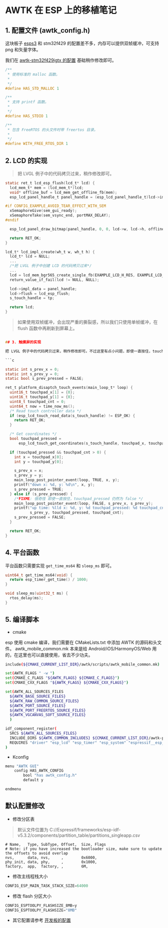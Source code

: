 # AWTK 在 ESP 上的移植笔记

## 1. 配置文件 (awtk_config.h)

这块板子 [esps3](https://www.waveshare.net/wiki/ESP32-S3-Touch-LCD-4.3) 和 stm32f429 的配置差不多，内存可以提供双帧缓冲，可支持 png 和矢量字体。

我们在 [awtk-stm32f429igtx 的配置](https://github.com/zlgopen/awtk-stm32f429igtx-raw/blob/master/awtk-port/awtk_config.h) 基础稍作修改即可。

```c
/**
 * 使用标准的 malloc 函数。
 *
 */
#define HAS_STD_MALLOC 1

/**
 * 支持 printf 函数。
 *
 */
#define HAS_STDIO 1

/**
 * 包含 FreeRTOS 的头文件时带 freertos 目录。
 *
 */
#define WITH_FREE_RTOS_DIR 1
```

## 2. LCD 的实现

> 把 LVGL 例子中的代码拷贝过来，稍作修改即可。

```c
static ret_t lcd_esp_flush(lcd_t* lcd) {
  lcd_mem_t* mem = (lcd_mem_t*)lcd;
  void* offline_buf = lcd_mem_get_offline_fb(mem);
  esp_lcd_panel_handle_t panel_handle = (esp_lcd_panel_handle_t)lcd->impl_data;

#if CONFIG_EXAMPLE_AVOID_TEAR_EFFECT_WITH_SEM
  xSemaphoreGive(sem_gui_ready);
  xSemaphoreTake(sem_vsync_end, portMAX_DELAY);
#endif

  esp_lcd_panel_draw_bitmap(panel_handle, 0, 0, lcd->w, lcd->h, offline_buf);

  return RET_OK;
}

lcd_t* lcd_impl_create(wh_t w, wh_t h) {
  lcd_t* lcd = NULL;
  ...
  /*把 LVGL 例子中创建 LCD 的代码拷贝过来*/
  ...
  lcd = lcd_mem_bgr565_create_single_fb(EXAMPLE_LCD_H_RES, EXAMPLE_LCD_V_RES, offline_buff);
  return_value_if_fail(lcd != NULL, NULL);

  lcd->impl_data = panel_handle;
  lcd->flush = lcd_esp_flush;
  s_touch_handle = tp;

  return lcd;
}  
```

> 如果使用双帧缓冲，会出现严重的撕裂感，所以我们只使用单帧缓冲，在 flush 函数中再刷新到屏幕上。

```c

## 3. 触摸屏的实现

把 LVGL 例子中的代码拷贝过来，稍作修改即可。不过这里有点小问题，即使一直按住，touchpad_pressed 仍然会变成为 false，会不断上报 down/up 事件。

```c

static int s_prev_x = 0;
static int s_prev_y = 0;
static bool s_prev_pressed = FALSE;

ret_t platform_disaptch_touch_events(main_loop_t* loop) {
  uint16_t touchpad_x[1] = {0};
  uint16_t touchpad_y[1] = {0};
  uint8_t touchpad_cnt = 0;
  uint64_t now = time_now_ms();
  /* Read touch controller data */
  if (esp_lcd_touch_read_data(s_touch_handle) != ESP_OK) {
    return RET_OK;
  }

  /* Get coordinates */
  bool touchpad_pressed =
      esp_lcd_touch_get_coordinates(s_touch_handle, touchpad_x, touchpad_y, NULL, &touchpad_cnt, 1);

  if (touchpad_pressed && touchpad_cnt > 0) {
    int x = touchpad_x[0];
    int y = touchpad_y[0];

    s_prev_x = x;
    s_prev_y = y;
    main_loop_post_pointer_event(loop, TRUE, x, y);
    printf("down x: %d, y: %d\n", x, y);
    s_prev_pressed = TRUE;
  } else if (s_prev_pressed) {
    /*FIXME: 很奇怪 即使一直按住，touchpad_pressed 仍然为 false */
    main_loop_post_pointer_event(loop, FALSE, s_prev_x, s_prev_y);
    printf("up time: %lld x: %d, y: %d touchpad_pressed: %d touchpad_cnt: %d\n", now, s_prev_x,
           s_prev_y, touchpad_pressed, touchpad_cnt);
    s_prev_pressed = FALSE;
  }

  return RET_OK;
}

```

## 4. 平台函数

平台函数只需要实现 `get_time_ms64` 和 `sleep_ms` 即可。

```c
uint64_t get_time_ms64(void) {
  return esp_timer_get_time() / 1000;
}

void sleep_ms(uint32_t ms) {
  rtos_delay(ms);
}

```

## 5. 编译脚本

* cmake
  
esp 使用 cmake 编译，我们需要在 CMakeLists.txt 中添加 AWTK 的源码和头文件。 awtk_mobile_common.mk 本来是给 Android/iOS/HarmonyOS/Web 用的，在这里也可以直接使用，省去不少功夫。

```sh
include(${CMAKE_CURRENT_LIST_DIR}/awtk/scripts/awtk_mobile_common.mk)

set(AWTK_FLAGS " -w ")
set(CMAKE_C_FLAGS "${AWTK_FLAGS} ${CMAKE_C_FLAGS}")
set(CMAKE_CXX_FLAGS "${AWTK_FLAGS} ${CMAKE_CXX_FLAGS}")

set(AWTK_ALL_SOURCES_FILES
  ${AWTK_BASE_SOURCE_FILES}
  ${AWTK_RAW_COMMON_SOURCE_FILES}
  ${AWTK_PORT_SOURCE_FILES}
  ${AWTK_PORT_FREERTOS_SOURCE_FILES}
  ${AWTK_VGCANVAS_SOFT_SOURCE_FILES}
  )

idf_component_register(
  SRCS ${AWTK_ALL_SOURCES_FILES}
  INCLUDE_DIRS ${AWTK_COMMON_INCLUDES} ${CMAKE_CURRENT_LIST_DIR}/awtk-port ${AWTK_NANOVG_AGGE_INCLUDES}
  REQUIRES "driver" "esp_lcd" "esp_timer" "esp_system" "espressif__esp_lcd_touch_gt911" "espressif__esp_lcd_touch" "freertos"
)
```

* Kconfig

```sh
menu "AWTK GUI"
    config HAS_AWTK_CONFIG
        bool "has awtk_config.h"
        default y

endmenu
```

## 默认配置修改

* 修改分区表

> 默认文件位置为 C://Espressif/frameworks/esp-idf-v5.3.2/components/partition_table/partitions_singleapp.csv

```csv
# Name,   Type, SubType, Offset,  Size, Flags
# Note: if you have increased the bootloader size, make sure to update the offsets to avoid overlap
nvs,      data, nvs,     ,        0x6000,
phy_init, data, phy,     ,        0x1000,
factory,  app,  factory, ,        6M,
```

* 修改主线程栈大小

```c
CONFIG_ESP_MAIN_TASK_STACK_SIZE=64000
```

* 修改 flash 分区大小

```c
CONFIG_ESPTOOLPY_FLASHSIZE_8MB=y
CONFIG_ESPTOOLPY_FLASHSIZE="8MB"
```

* 其它配置请参考 [开发板的配置](https://www.waveshare.net/wiki/ESP32-S3-Touch-LCD-4.3)
  




